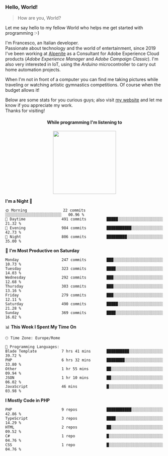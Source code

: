 ### Hello, World!

> How are you, World?

Let me say hello to my fellow World who helps me get started with programming :-)

I'm Francesco, an Italian developer.  
Passionate about technology and the world of entertainment, since 2019 I've been working at [Alpenite](https://www.alpenite.com) as a Consultant for Adobe Experience Cloud products (*Adobe Experience Manager* and *Adobe Campaign Classic*). I'm also very interested in IoT, using the *Arduino* microcontroller to carry out home automation projects.

When I'm not in front of a computer you can find me taking pictures while traveling or watching artistic gymnastics competitions. Of course when the budget allows it!

Below are some stats for you curious guys; also visit [my website](https://www.francescorega.eu) and let me know if you appreciate my work.  
Thanks for visiting!

<div align="center">
  <h4>While programming I'm listening to</h4>
  <a href="https://apps.francescorega.eu/now-playing/11147232609" target="_blank"><img src="https://apps.francescorega.eu/now-playing/11147232609" width="200"></a>
</div>

<!--START_SECTION:waka-->
**I'm a Night 🦉** 

```text
🌞 Morning                22 commits          ░░░░░░░░░░░░░░░░░░░░░░░░░   00.96 % 
🌆 Daytime                491 commits         █████░░░░░░░░░░░░░░░░░░░░   21.32 % 
🌃 Evening                984 commits         ███████████░░░░░░░░░░░░░░   42.73 % 
🌙 Night                  806 commits         █████████░░░░░░░░░░░░░░░░   35.00 % 
```
📅 **I'm Most Productive on Saturday** 

```text
Monday                   247 commits         ███░░░░░░░░░░░░░░░░░░░░░░   10.73 % 
Tuesday                  323 commits         ████░░░░░░░░░░░░░░░░░░░░░   14.03 % 
Wednesday                292 commits         ███░░░░░░░░░░░░░░░░░░░░░░   12.68 % 
Thursday                 303 commits         ███░░░░░░░░░░░░░░░░░░░░░░   13.16 % 
Friday                   279 commits         ███░░░░░░░░░░░░░░░░░░░░░░   12.11 % 
Saturday                 490 commits         █████░░░░░░░░░░░░░░░░░░░░   21.28 % 
Sunday                   369 commits         ████░░░░░░░░░░░░░░░░░░░░░   16.02 % 
```


📊 **This Week I Spent My Time On** 

```text
🕑︎ Time Zone: Europe/Rome

💬 Programming Languages: 
Blade Template           7 hrs 41 mins       ██████████░░░░░░░░░░░░░░░   39.72 % 
PHP                      6 hrs 32 mins       ████████░░░░░░░░░░░░░░░░░   33.80 % 
Other                    1 hr 55 mins        ██░░░░░░░░░░░░░░░░░░░░░░░   09.94 % 
JSON                     1 hr 10 mins        ██░░░░░░░░░░░░░░░░░░░░░░░   06.02 % 
JavaScript               46 mins             █░░░░░░░░░░░░░░░░░░░░░░░░   03.98 % 
```

**I Mostly Code in PHP** 

```text
PHP                      9 repos             ███████████░░░░░░░░░░░░░░   42.86 % 
TypeScript               3 repos             ████░░░░░░░░░░░░░░░░░░░░░   14.29 % 
HTML                     2 repos             ██░░░░░░░░░░░░░░░░░░░░░░░   09.52 % 
C#                       1 repo              █░░░░░░░░░░░░░░░░░░░░░░░░   04.76 % 
CSS                      1 repo              █░░░░░░░░░░░░░░░░░░░░░░░░   04.76 % 
```




<!--END_SECTION:waka-->
